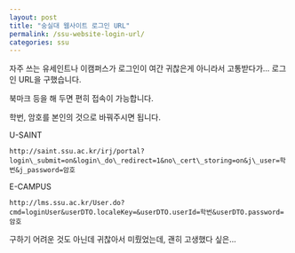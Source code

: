 ```yaml
---
layout: post
title: "숭실대 웹사이트 로그인 URL"
permalink: /ssu-website-login-url/
categories: ssu
---
```

자주 쓰는 유세인트나 이캠퍼스가 로그인이 여간 귀찮은게 아니라서 고통받다가... 로그인 URL을 구했습니다.

북마크 등을 해 두면 편히 접속이 가능합니다.

학번, 암호를 본인의 것으로 바꿔주시면 됩니다.

U-SAINT

	http://saint.ssu.ac.kr/irj/portal?login\_submit=on&login\_do\_redirect=1&no\_cert\_storing=on&j\_user=학번&j_password=암호

E-CAMPUS

	http://lms.ssu.ac.kr/User.do?cmd=loginUser&userDTO.localeKey=&userDTO.userId=학번&userDTO.password=암호

구하기 어려운 것도 아닌데 귀찮아서 미뤘었는데, 괜히 고생했다 싶은...
